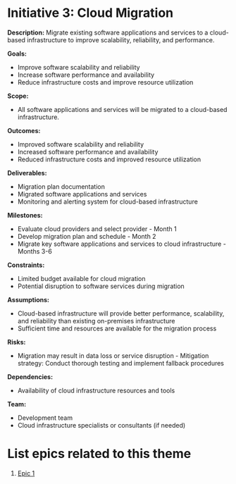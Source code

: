 # Initiative 3: Cloud Migration

**Description:** Migrate existing software applications and services to a cloud-based infrastructure to improve scalability, reliability, and performance.

**Goals:**
- Improve software scalability and reliability
- Increase software performance and availability
- Reduce infrastructure costs and improve resource utilization

**Scope:**
- All software applications and services will be migrated to a cloud-based infrastructure.

**Outcomes:**
- Improved software scalability and reliability
- Increased software performance and availability
- Reduced infrastructure costs and improved resource utilization

**Deliverables:**
- Migration plan documentation
- Migrated software applications and services
- Monitoring and alerting system for cloud-based infrastructure

**Milestones:**
- Evaluate cloud providers and select provider - Month 1
- Develop migration plan and schedule - Month 2
- Migrate key software applications and services to cloud infrastructure - Months 3-6

**Constraints:**
- Limited budget available for cloud migration
- Potential disruption to software services during migration

**Assumptions:**
- Cloud-based infrastructure will provide better performance, scalability, and reliability than existing on-premises infrastructure
- Sufficient time and resources are available for the migration process

**Risks:**
- Migration may result in data loss or service disruption - Mitigation strategy: Conduct thorough testing and implement fallback procedures

**Dependencies:**
- Availability of cloud infrastructure resources and tools

**Team:**
- Development team
- Cloud infrastructure specialists or consultants (if needed)

# List epics related to this theme
1. [Epic 1](documentation/templates/theme/initiatives/epics/epic_template.md)
